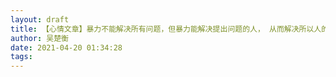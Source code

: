 ```yaml
---
layout: draft
title: 【心情文章】暴力不能解决所有问题，但暴力能解决提出问题的人， 从而解决所以人的问题
author: 吴楚衡
date: 2021-04-20 01:34:28
tags:
---
```

